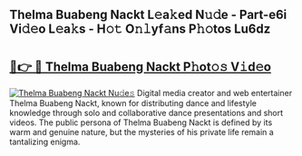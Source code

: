 ## Thelma Buabeng Nackt L𝚎a𝚔ed N𝚞𝚍e - Part-e6i Vi𝚍𝚎o L𝚎a𝚔s - H𝚘𝚝 O𝚗𝚕yf𝚊ns P𝚑𝚘tos Lu6dz

# <h2><a href="http://kf7t52d.oniu.top/?m=Thelma+Buabeng+Nackt">🔗👉 🔴 Thelma Buabeng Nackt P𝚑ot𝚘𝚜 V𝚒d𝚎o</a></h2>

[![Thelma Buabeng Nackt Nu𝚍e𝚜](https://i.imgur.com/0qMVB7G.gif)](http://kf7t52d.oniu.top/?m=Thelma+Buabeng+Nackt)
Digital media creator and web entertainer Thelma Buabeng Nackt, known for distributing dance and lifestyle knowledge through solo and collaborative dance presentations and short videos. The public persona of Thelma Buabeng Nackt is defined by its warm and genuine nature, but the mysteries of his private life remain a tantalizing enigma.  
